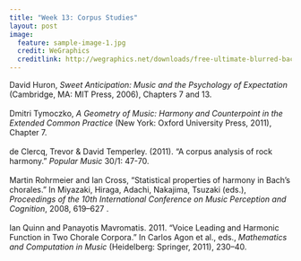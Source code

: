 ```yaml
---
title: "Week 13: Corpus Studies"
layout: post
image:
  feature: sample-image-1.jpg
  credit: WeGraphics
  creditlink: http://wegraphics.net/downloads/free-ultimate-blurred-background-pack/
---
```

David Huron, *Sweet Anticipation: Music and the Psychology of Expectation* (Cambridge, MA: MIT Press, 2006), Chapters 7 and 13.
<br><br>
Dmitri Tymoczko, *A Geometry of Music: Harmony and Counterpoint in the Extended Common Practice* (New York: Oxford University Press, 2011),  Chapter 7.
<br><br>
de Clercq, Trevor & David Temperley. (2011). “A corpus analysis of rock harmony.” *Popular Music* 30/1: 47-70.
<br><br>
Martin Rohrmeier and Ian Cross, “Statistical properties of harmony in Bach’s chorales.” In Miyazaki, Hiraga, Adachi, Nakajima, Tsuzaki (eds.), *Proceedings of the 10th International Conference on Music Perception and Cognition*, 2008,  619–627 .
<br><br>
Ian Quinn and Panayotis Mavromatis. 2011. “Voice Leading and Harmonic Function in Two Chorale Corpora.” In Carlos Agon et al., eds., *Mathematics and Computation in Music* (Heidelberg: Springer, 2011), 230–40.
